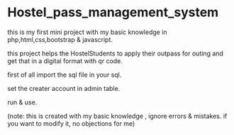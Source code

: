 # Hostel_pass_management_system

this is my first mini project with my basic knowledge in php,html,css,bootstrap & javascript.
 
 this project helps the HostelStudents to apply their outpass for outing and get that in a digital format with qr code.
 
 first of all import the sql file in your sql.
 
 set the creater account in admin table.
 
 run & use.
 
 (note: this is created with my basic knowledge , ignore errors & mistakes. if you want to modify it, no objections for me)
